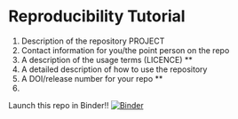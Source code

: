# Reproducibility Tutorial 

1. Description of the repository PROJECT
2. Contact information for you/the point person on the repo 
3. A description of the usage terms (LICENCE) ** 
4. A detailed description of how to use the repository 
5. A DOI/release number for your repo ** 
6. 

Launch this repo in Binder!!  [![Binder](https://mybinder.org/badge_logo.svg)](https://mybinder.org/v2/gh/colebrookson/reproducibility-tutorial-repo/master?urlpath=rstudio)
